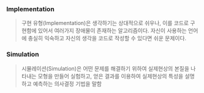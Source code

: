 ### Implementation

> 구현 유형(Implementation)은 생각하기는 상대적으로 쉬우나, 이를 코드로 구현함에 있어서 여러가지 장애물이 존재하는 알고리즘이다. 자신이 사용하는 언어에 충실히 익숙하고 자신의 생각을 코드로 작성할 수 있다면 쉬운 문제이다.

### Simulation

> 시뮬레이션(Simulation)은 어떤 문제를 해결하기 위하여 실제현상의 본질을 나타내는 모형을 만들어 실험하고, 얻은 결과를 이용하여 실제현상의 특성을 설명하고 예측하는 의사결정 기법을 말함
